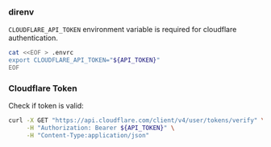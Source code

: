 
### direnv

`CLOUDFLARE_API_TOKEN` environment variable is required for cloudflare authentication.

```bash
cat <<EOF > .envrc
export CLOUDFLARE_API_TOKEN="${API_TOKEN}"
EOF
```

### Cloudflare Token

Check if token is valid:

```bash
curl -X GET "https://api.cloudflare.com/client/v4/user/tokens/verify" \
     -H "Authorization: Bearer ${API_TOKEN}" \
     -H "Content-Type:application/json"
```